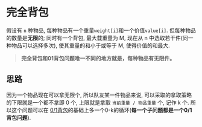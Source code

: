 # 完全背包 

假设有 `n` 种物品, 每种物品有一个重量`weight[i]`和一个价值`value[i]`. 但每种物品的数量是**无限**的; 同时有一个背包, 最大载重量为 M, 现在从 n 中选取若干件(同一种物品可以选择多次), 使其重量的和小于或等于 M, 使得价值的和最大. 

> **完全背包和01背包问题唯一不同的地方就是，每种物品有无限件。**

## 思路 

因为一个物品现在可以拿无限个, 所以队友某一件物品来说, 可以采取的拿取策略的下限就是一个都不拿即 0 个, 上限就是拿取 `当前重量 / 物品重量` 个, 记作 k 个. 所以这个问题可以在 [0/1背包](../0-1-knapsack/)的基础上多一个0-k的循环(**每一个子问题都是一个0/1背包问题**).

